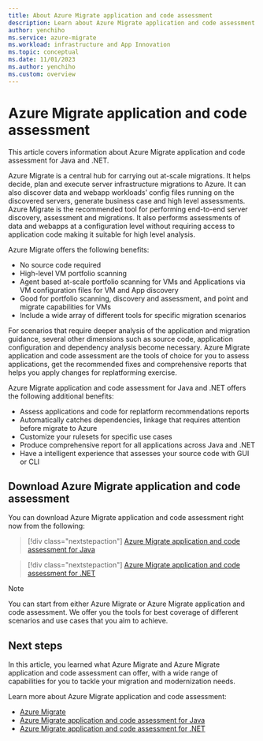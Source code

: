```yaml
---
title: About Azure Migrate application and code assessment
description: Learn about Azure Migrate application and code assessment tools
author: yenchiho
ms.service: azure-migrate
ms.workload: infrastructure and App Innovation
ms.topic: conceptual
ms.date: 11/01/2023
ms.author: yenchiho
ms.custom: overview
---
```


# Azure Migrate application and code assessment

This article covers information about Azure Migrate application and code assessment for Java and .NET.

Azure Migrate is a central hub for carrying out at-scale migrations. It helps decide, plan and execute server infrastructure migrations to Azure. It can also discover data and webapp workloads’ config files running on the discovered servers, generate business case and high level assessments. Azure Migrate is the recommended tool for performing end-to-end server discovery, assessment and migrations. It also performs assessments of data and webapps at a configuration level without requiring access to application code making it suitable for high level analysis.

Azure Migrate offers the following benefits: 

- No source code required
- High-level VM portfolio scanning
- Agent based at-scale portfolio scanning for VMs and Applications via VM configuration files for VM and App discovery
- Good for portfolio scanning, discovery and assessment, and point and migrate capabilities for VMs
- Include a wide array of different tools for specific migration scenarios
 
For scenarios that require deeper analysis of the application and migration guidance, several other dimensions such as source code, application configuration and dependency analysis become necessary. Azure Migrate application and code assessment are the tools of choice for you to assess applications, get the recommended fixes and comprehensive reports that helps you apply changes for replatforming exercise.

Azure Migrate application and code assessment for Java and .NET offers the following additional benefits: 

- Assess applications and code for replatform recommendations reports
- Automatically catches dependencies, linkage that requires attention before migrate to Azure
- Customize your rulesets for specific use cases 
- Produce comprehensive report for all applications across Java and .NET
- Have a intelligent experience that assesses your source code with GUI or CLI

## Download Azure Migrate application and code assessment

You can download Azure Migrate application and code assessment right now from the following:

> [!div class="nextstepaction"]
> [Azure Migrate application and code assessment for Java](https://aka.ms/appcat/azure-appcat-cli-latest.zip)

> [!div class="nextstepaction"]
> [Azure Migrate application and code assessment for .NET](https://aka.ms/appcat/download/dotnet)

> [!NOTE]
> You can start from either Azure Migrate or Azure Migrate application and code assessment. We offer you the tools for best coverage of different scenarios and use cases that you aim to achieve. 

 ## Next steps

In this article, you learned what Azure Migrate and Azure Migrate application and code assessment can offer, with a wide range of capabilities for you to tackle your migration and modernization needs. 

Learn more about Azure Migrate application and code assessment:

* [Azure Migrate](../index.yml)
* [Azure Migrate application and code assessment for Java](java.md)
* [Azure Migrate application and code assessment for .NET](dotnet.md)
